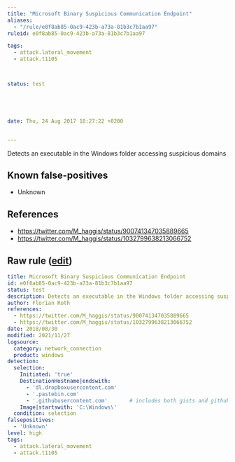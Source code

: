 ```yaml
---
title: "Microsoft Binary Suspicious Communication Endpoint"
aliases:
  - "/rule/e0f8ab85-0ac9-423b-a73a-81b3c7b1aa97"
ruleid: e0f8ab85-0ac9-423b-a73a-81b3c7b1aa97

tags:
  - attack.lateral_movement
  - attack.t1105



status: test





date: Thu, 24 Aug 2017 18:27:22 +0200


---
```


Detects an executable in the Windows folder accessing suspicious domains

<!--more-->


## Known false-positives

* Unknown



## References

* https://twitter.com/M_haggis/status/900741347035889665
* https://twitter.com/M_haggis/status/1032799638213066752


## Raw rule ([edit](https://github.com/SigmaHQ/sigma/edit/master/rules/windows/network_connection/net_connection_win_binary_susp_com.yml))
```yaml
title: Microsoft Binary Suspicious Communication Endpoint
id: e0f8ab85-0ac9-423b-a73a-81b3c7b1aa97
status: test
description: Detects an executable in the Windows folder accessing suspicious domains
author: Florian Roth
references:
  - https://twitter.com/M_haggis/status/900741347035889665
  - https://twitter.com/M_haggis/status/1032799638213066752
date: 2018/08/30
modified: 2021/11/27
logsource:
  category: network_connection
  product: windows
detection:
  selection:
    Initiated: 'true'
    DestinationHostname|endswith:
      - 'dl.dropboxusercontent.com'
      - '.pastebin.com'
      - '.githubusercontent.com'       # includes both gists and github repositories
    Image|startswith: 'C:\Windows\'
  condition: selection
falsepositives:
  - 'Unknown'
level: high
tags:
  - attack.lateral_movement
  - attack.t1105

```
